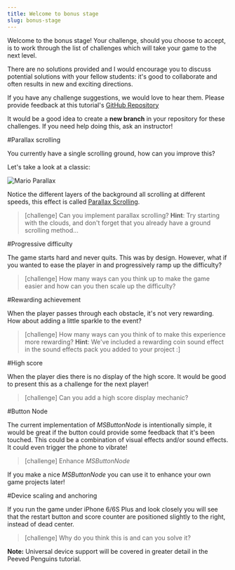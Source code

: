 ```yaml
---
title: Welcome to bonus stage
slug: bonus-stage
---
```


Welcome to the bonus stage! Your challenge, should you choose to accept, is to work through the list of challenges which will take your game to the next level.

There are no solutions provided and I would encourage you to discuss potential solutions with your fellow students: it's good to collaborate and often results in new and exciting directions.

If you have any challenge suggestions, we would love to hear them. Please provide feedback at this tutorial's [GitHub Repository](https://github.com/MakeSchool-Tutorials/Hoppy-Bunny-SpriteKit-Swift)

It would be a good idea to create a **new branch** in your repository for these challenges. If you need help doing this, ask an instructor!

#Parallax scrolling

You currently have a single scrolling ground, how can you improve this?

Let's take a look at a classic:

![Mario Parallax](https://hallme.com/uploads/parallax-scrolling-mario.gif)

Notice the different layers of the background all scrolling at different speeds, this effect is called [Parallax Scrolling](https://en.wikipedia.org/wiki/Parallax_scrolling).

> [challenge]
> Can you implement parallax scrolling?
> **Hint**: Try starting with the clouds, and don't forget that you already have a ground scrolling method...

#Progressive difficulty

The game starts hard and never quits. This was by design. However, what if you wanted to ease the player in and progressively ramp up the difficulty?

> [challenge]
> How many ways can you think up to make the game easier and how can you then scale up the difficulty?

#Rewarding achievement

When the player passes through each obstacle, it's not very rewarding. How about adding a little sparkle to the event?

> [challenge]
> How many ways can you think of to make this experience more rewarding?
> **Hint**: We've included a rewarding coin sound effect in the sound effects pack you added to your project :]

#High score

When the player dies there is no display of the high score. It would be good to present this as a challenge for the next player!

> [challenge]
> Can you add a high score display mechanic?

#Button Node

The current implementation of *MSButtonNode* is intentionally simple, it would be great if the button could provide some feedback that it's been touched. This could be a combination of visual effects and/or sound effects. It could even trigger the phone to vibrate!

> [challenge]
> Enhance *MSButtonNode*

If you make a nice *MSButtonNode* you can use it to enhance your own game projects later!

#Device scaling and anchoring

If you run the game under iPhone 6/6S Plus and look closely you will see that the restart button and score counter are positioned slightly to the right, instead of dead center.

> [challenge]
> Why do you think this is and can you solve it?

**Note:** Universal device support will be covered in greater detail in the Peeved Penguins tutorial.
